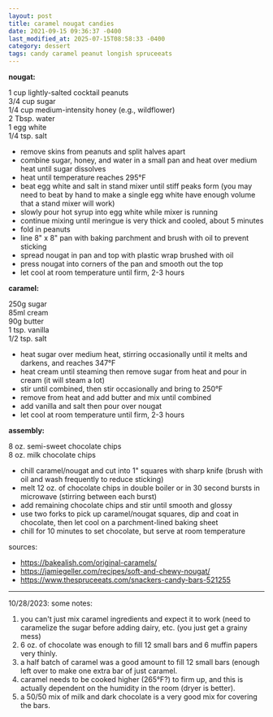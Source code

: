 ```yaml
---
layout: post
title: caramel nougat candies
date: 2021-09-15 09:36:37 -0400
last_modified_at: 2025-07-15T08:58:33 -0400
category: dessert
tags: candy caramel peanut longish spruceeats
---
```


**nougat:**

1 cup lightly-salted cocktail peanuts  
3/4 cup sugar  
1/4 cup medium-intensity honey (e.g., wildflower)  
2 Tbsp. water  
1 egg white  
1/4 tsp. salt  
* remove skins from peanuts and split halves apart
* combine sugar, honey, and water in a small pan and heat over medium heat until sugar dissolves
* heat until temperature reaches 295°F
* beat egg white and salt in stand mixer until stiff peaks form (you may need to beat by hand to
  make a single egg white have enough volume that a stand mixer will work)
* slowly pour hot syrup into egg white while mixer is running
* continue mixing until meringue is very thick and cooled, about 5 minutes
* fold in peanuts
* line 8" x 8" pan with baking parchment and brush with oil to prevent sticking
* spread nougat in pan and top with plastic wrap brushed with oil
* press nougat into corners of the pan and smooth out the top
* let cool at room temperature until firm, 2-3 hours


**caramel:**

250g sugar  
85ml cream  
90g butter  
1 tsp. vanilla  
1/2 tsp. salt  
* heat sugar over medium heat, stirring occasionally until it melts and darkens, and reaches 347°F
* heat cream until steaming then remove sugar from heat and pour in cream (it will steam a lot)
* stir until combined, then stir occasionally and bring to 250°F
* remove from heat and add butter and mix until combined
* add vanilla and salt then pour over nougat
* let cool at room temperature until firm, 2-3 hours


**assembly:**

8 oz. semi-sweet chocolate chips  
8 oz. milk chocolate chips
* chill caramel/nougat and cut into 1" squares with sharp knife (brush with oil and wash frequently
  to reduce sticking)
* melt 12 oz. of chocolate chips in double boiler or in 30 second bursts in microwave (stirring
  between each burst)
* add remaining chocolate chips and stir until smooth and glossy
* use two forks to pick up caramel/nougat squares, dip and coat in chocolate, then let cool on
  a parchment-lined baking sheet
* chill for 10 minutes to set chocolate, but serve at room temperature

sources:
* <https://bakealish.com/original-caramels/>
* <https://jamiegeller.com/recipes/soft-and-chewy-nougat/>
* <https://www.thespruceeats.com/snackers-candy-bars-521255>

---

10/28/2023: some notes:
1. you can't just mix caramel ingredients and expect it to work (need to caramelize the
   sugar before adding dairy, etc. (you just get a grainy mess)
2. 6 oz. of chocolate was enough to fill 12 small bars and 6 muffin papers very thinly.
3. a half batch of caramel was a good amount to fill 12 small bars (enough left over to
   make one extra bar of just caramel.
4. caramel needs to be cooked higher (265°F?) to firm up, and this is actually dependent
   on the humidity in the room (dryer is better).
5. a 50/50 mix of milk and dark chocolate is a very good mix for covering the bars.
